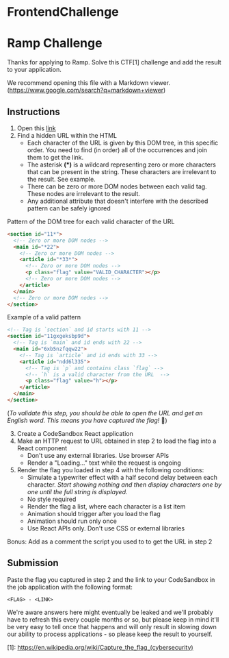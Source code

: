 # FrontendChallenge
# Ramp Challenge

Thanks for applying to Ramp. Solve this CTF[1] challenge and add the result to your application.

We recommend opening this file with a Markdown viewer. (https://www.google.com/search?q=markdown+viewer)

## Instructions

1. Open this [link](https://tns4lpgmziiypnxxzel5ss5nyu0nftol.lambda-url.us-east-1.on.aws/challenge)
2. Find a hidden URL within the HTML
   - Each character of the URL is given by this DOM tree, in this specific order. You need to find (in order) all of the occurrences and join them to get the link.
   - The asterisk **(\*)** is a wildcard representing zero or more characters that can be present in the string. These characters are irrelevant to the result. See example.
   - There can be zero or more DOM nodes between each valid tag. These nodes are irrelevant to the result.
   - Any additional attribute that doesn't interfere with the described pattern can be safely ignored

Pattern of the DOM tree for each valid character of the URL

```html
<section id="11*">
  <!-- Zero or more DOM nodes -->
  <main id="*22">
    <!-- Zero or more DOM nodes -->
    <article id="*33*">
      <!-- Zero or more DOM nodes -->
      <p class="flag" value="VALID_CHARACTER"></p>
      <!-- Zero or more DOM nodes -->
    </article>
  </main>
  <!-- Zero or more DOM nodes -->
</section>
```

Example of a valid pattern

```html
<!-- Tag is `section` and id starts with 11 -->
<section id="11gxgeksbp9d">
  <!-- Tag is `main` and id ends with 22 -->
  <main id="6xb5nzfqqw22">
    <!-- Tag is `article` and id ends with 33 -->
    <article id="ndd6l335">
      <!-- Tag is `p` and contains class `flag` -->
      <!-- `h` is a valid character from the URL  -->
      <p class="flag" value="h"></p>
    </article>
  </main>
</section>
```

(_To validate this step, you should be able to open the URL and get an English word. This means you have captured the flag!_ 🥳)

3. Create a CodeSandbox React application
4. Make an HTTP request to URL obtained in step 2 to load the flag into a React component
   - Don't use any external libraries. Use browser APIs
   - Render a "Loading..." text while the request is ongoing
5. Render the flag you loaded in step 4 with the following conditions:
   - Simulate a typewriter effect with a half second delay between each character. _Start showing nothing and then display characters one by one until the full string is displayed._
   - No style required
   - Render the flag a list, where each character is a list item
   - Animation should trigger after you load the flag
   - Animation should run only once
   - Use React APIs only. Don't use CSS or external libraries

Bonus: Add as a comment the script you used to to get the URL in step 2

## Submission

Paste the flag you captured in step 2 and the link to your CodeSandbox in the job application with the following format:

`<FLAG> - <LINK>`

We're aware answers here might eventually be leaked and we'll probably have to refresh this every couple months or so, but please keep in mind it'll be very easy to tell once that happens and will only result in slowing down our ability to process applications - so please keep the result to yourself.

\[1\]: https://en.wikipedia.org/wiki/Capture_the_flag_(cybersecurity)
